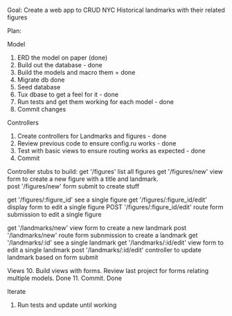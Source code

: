 Goal: Create a web app to CRUD NYC Historical landmarks with their related figures

Plan:

Model
1. ERD the model on paper (done)
2. Build out the database - done
3. Build the models and macro them = done
4. Migrate db done
5. Seed database
6. Tux dbase to get a feel for it - done
7. Run tests and get them working for each model - done
8. Commit changes

Controllers
1. Create controllers for Landmarks and figures - done
2. Review previous code to ensure config.ru works - done
3. Test with basic views to ensure routing works as expected - done
4. Commit

Controller stubs to build:
get '/figures' list all figures
get '/figures/new' view form to create a new figure with a title and landmark.  
post '/figures/new' form submit to create stuff

get '/figures/:figure_id' see a single figure
get '/figures/:figure_id/edit' display form to edit a single figure
POST '/figures/:figure_id/edit' route form submission to edit a single figure

get '/landmarks/new' view form to create a new landmark
post '/landmarks/new' route form subnmission to create a landmark
get '/landmarks/:id' see a single landmark
get '/landmarks/:id/edit' view form to edit a single landmark
post '/landmarks/:id/edit' controller to update landmark based on form submit


Views
10. Build views with forms.  Review last project for forms relating multiple models. Done
11. Commit. Done


Iterate
1. Run tests and update until working
